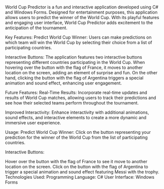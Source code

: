 World Cup Predictor is a fun and interactive application developed using C# and Windows Forms. Designed for entertainment purposes, this application allows users to predict the winner of the World Cup. With its playful features and engaging user interface, World Cup Predictor adds excitement to the anticipation of the tournament.

Key Features:
Predict World Cup Winner: Users can make predictions on which team will win the World Cup by selecting their choice from a list of participating countries.

Interactive Buttons: The application features two interactive buttons representing different countries participating in the World Cup. When hovering over the button with the flag of France, it moves to another location on the screen, adding an element of surprise and fun. On the other hand, clicking the button with the flag of Argentina triggers a special animation and sound effect, enhancing user engagement.

Future Features:
Real-Time Results: Incorporate real-time updates and results of World Cup matches, allowing users to track their predictions and see how their selected teams perform throughout the tournament.

Improved Interactivity: Enhance interactivity with additional animations, sound effects, and interactive elements to create a more dynamic and immersive user experience.

Usage:
Predict World Cup Winner: Click on the button representing your prediction for the winner of the World Cup from the list of participating countries.

Interactive Buttons:

Hover over the button with the flag of France to see it move to another location on the screen.
Click on the button with the flag of Argentina to trigger a special animation and sound effect featuring Messi with the trophy.
Technologies Used:
Programming Language: C#
User Interface: Windows Forms
